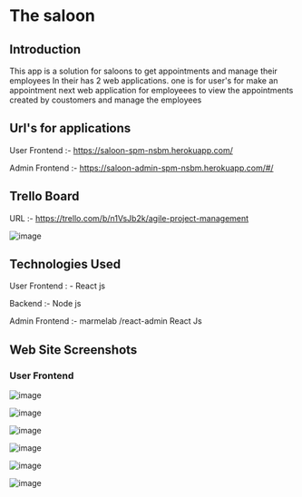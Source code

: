 <h1>The saloon </h1>

<h2>Introduction</h2>


This app is a solution for saloons to get appointments and manage their employees
In their has 2 web applications. one is for user's for make an appointment next web application for employeees to view the appointments 
created by coustomers and manage the employees

<h2>Url's for applications</h2>

User Frontend :- https://saloon-spm-nsbm.herokuapp.com/

Admin Frontend :- https://saloon-admin-spm-nsbm.herokuapp.com/#/


<h2>Trello Board</h2>

URL :- https://trello.com/b/n1VsJb2k/agile-project-management

![image](https://user-images.githubusercontent.com/53115861/136689473-62e7c0b7-e681-411c-bce3-1c01bc69f44a.png)


<h2>Technologies Used</h2>


User Frontend : - React js

Backend :- Node js

Admin Frontend :-  marmelab /react-admin
                   React Js


<h2> Web Site Screenshots</h2>

<h3>User Frontend </h3>

![image](https://user-images.githubusercontent.com/53115861/136689605-839cd9cc-78b5-41da-974b-87d8cb1f8944.png)

![image](https://user-images.githubusercontent.com/53115861/136689627-99e33eaa-c83c-4be1-b629-739b0608ff94.png)

![image](https://user-images.githubusercontent.com/53115861/136689644-7a9db263-f8b7-43a8-af48-1b56972f2aba.png)

![image](https://user-images.githubusercontent.com/53115861/136689658-cf2706d0-73a7-4a51-b850-f11b57d8aedc.png)

![image](https://user-images.githubusercontent.com/53115861/136689672-36d7ea4f-3c6d-4d7f-ab65-9e07ab2fb446.png)

![image](https://user-images.githubusercontent.com/53115861/136689688-ed2d0a7e-556a-44bb-97a1-36d2e683b41c.png)
